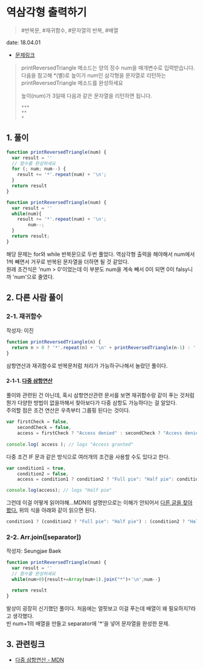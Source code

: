 # 역삼각형 출력하기

> #반복문, #재귀함수, #문자열의 반복, #배열

date: 18.04.01

* [문제링크](https://programmers.co.kr/learn/challenge_codes/113)

> printReversedTriangle 메소드는 양의 정수 num을 매개변수로 입력받습니다.  
> 다음을 참고해 *(별)로 높이가 num인 삼각형을 문자열로 리턴하는 printReversedTriangle 메소드를 완성하세요  
> 
> 높이(num)가 3일때 다음과 같은 문자열을 리턴하면 됩니다.  
> ```
> ***
> **
> *
> ```

## 1. 풀이

```javascript
function printReversedTriangle(num) {
  var result = ''
  // 함수를 완성하세요
  for (; num; num--) {
    result += '*'.repeat(num) + '\n';
  }
  return result
}
```
```javascript
function printReversedTriangle(num) {
  var result = ''
  while(num){
    result += '*'.repeat(num) + '\n';
        num--;
  }
  return result;
}
```

해당 문제는 for와 while 반복문으로 두번 풀었다. 역삼각형 출력을 해야해서 num에서 1씩 빼면서 거꾸로 반복된 문자열을 더하면 될 것 같았다.  
원래 조건식은 'num > 0'이었는데 이 부분도 num을 계속 빼서 0이 되면 0이 falsy니까 'num'으로 줄였다. 

## 2. 다른 사람 풀이

### 2-1. 재귀함수

작성자: 이진

```javascript
function printReversedTriangle(n) {
  return n > 0 ? '*'.repeat(n) + '\n' + printReversedTriangle(n-1) : '';
}
```

삼항연산과 재귀함수로 반복문처럼 처리가 가능하구나해서 놀랐던 풀이다.

#### 2-1-1. [다중 삼항연산](https://developer.mozilla.org/ko/docs/Web/JavaScript/Reference/Operators/Conditional_Operator)

풀이와 관련된 건 아닌데, 혹시 삼항연산관련 문서를 보면 재귀함수랑 같이 푸는 것처럼 뭔가 다양한 방법이 없을까해서 찾아보다가 다중 삼항도 가능하다는 걸 알았다.  
주의할 점은 조건 연산은 우측부터 그룹핑 된다는 것이다.

```javascript
var firstCheck = false,
    secondCheck = false,
    access = firstCheck ? "Access denied" : secondCheck ? "Access denied" : "Access granted";
  
console.log( access ); // logs "Access granted"
```

다중 조건 IF 문과 같은 방식으로 여러개의 조건을 사용할 수도 있다고 한다.
```javascript
var condition1 = true,
    condition2 = false,
    access = condition1 ? condition2 ? "Full pie": "Half pie": condition2 ? "Half pie" : "No pie, don't cry" ;

console.log(access); // logs "Half pie"
```
그런데 이걸 어떻게 읽어야해...MDN의 설명만으로는 이해가 안되어서 [다른 글을 찾아봤다.](http://harrislim.tistory.com/26)
위의 식을 아래와 같이 읽으면 된다.

```javascript
condition1 ? (condition2 ? "Full pie": "Half pie") : (condition2 ? "Half pie" : "No pie, don't cry"); 
```

### 2-2. Arr.join([separator])

작성자: Seungjae Baek

```javascript
function printReversedTriangle(num) {
  var result = ''
  // 함수를 완성하세요
  while(num>0){result+=Array(num+1).join("*")+'\n';num--}

  return result
}
```
발상이 굉장히 신기했던 풀이다. 처음에는 얼핏보고 이걸 푸는데 배열이 왜 필요하지?라고 생각했다.  
빈 num+1의 배열을 만들고 separator에 '*'을 넣어 문자열을 완성한 문제.  


## 3. 관련링크

+ [다중 삼항연산 - MDN](https://developer.mozilla.org/ko/docs/Web/JavaScript/Reference/Operators/Conditional_Operator)




